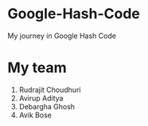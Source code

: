 # Google-Hash-Code

My journey in Google Hash Code

# My team
1. Rudrajit Choudhuri
2. Avirup Aditya
3. Debargha Ghosh
4. Avik Bose
